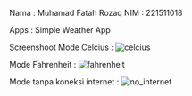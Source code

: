 Nama : Muhamad Fatah Rozaq
NIM  : 221511018

Apps : Simple Weather App

Screenshoot
Mode Celcius :
![celcius](https://github.com/FatahRozaq/simple_weather_app/assets/89440284/2095b8db-7c99-48a3-9afd-d72f41df912d)

Mode Fahrenheit :
![fahrenheit](https://github.com/FatahRozaq/simple_weather_app/assets/89440284/c69f23d7-32ef-43a8-bd0e-d3809cd8934d)

Mode tanpa koneksi internet :
![no_internet](https://github.com/FatahRozaq/simple_weather_app/assets/89440284/bd59e2f8-3b0d-43d9-9700-673e29295cfa)


